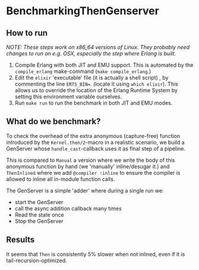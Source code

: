 # BenchmarkingThenGenserver

## How to run

_NOTE: These steps work on x86_64 versions of Linux. They probably need changes to run on e.g. OSX, especially the step where Erlang is built._

1. Compile Erlang with both JIT and EMU support. This is automated by the `compile_erlang` make-command (`make compile_erlang`.)
2. Edit the `elixir` 'executable' file (it is actually a shell script) , by commenting the line `ERTS_BIN=`. (locate it using `which elixir`).
This allows us to override the location of the Erlang Runtime System by setting this environment variable ourselves.
3. Run `make run` to run the benchmark in both JIT and EMU modes.

## What do we benchmark?

To check the overhead of the extra anonymous (capture-free) function introduced by the `Kernel.then/2`-macro in a realistic scenario, we build a GenServer whose `handle_cast`-callback uses it as final step of a pipeline.

This is compared to `Manual` a version where we write the body of this anonymous function by hand (we 'manually' inline/desugar it.) and `ThenInlined` where we add `@compiler :inline` to ensure the compiler is allowed to inline all in-module function calls.

The GenServer is a simple 'adder' where during a single run we:
- start the GenServer
- call the async addition callback many times
- Read the state once
- Stop the GenServer

## Results

It seems that `Then` is consistently 5% slower when not inlined, even if it is tail-recursion-optimized.
